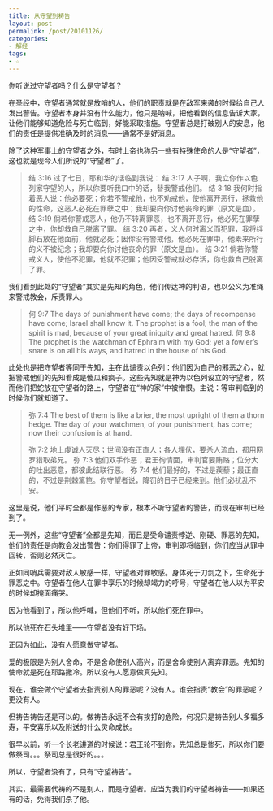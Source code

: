 ```yaml
---
title: 从守望到祷告
layout: post
permalink: /post/20101126/
categories:
- 解经
tags:
- ☆
---
```


你听说过守望者吗？什么是守望者？

在圣经中，守望者通常就是放哨的人，他们的职责就是在敌军来袭的时候给自己人发出警告。守望者本身并没有什么能力，他只是呐喊，把他看到的信息告诉大家，让他们能够知道危险与死亡临到，好能采取措施。守望者总是打破别人的安息，他们的责任是提供准确及时的消息——通常不是好消息。

除了这种军事上的守望者之外，有时上帝也称另一些有特殊使命的人是“守望者”，这也就是现今人们所说的“守望者”了。

> 结 3:16 过了七日，耶和华的话临到我说：
> 结 3:17 人子啊，我立你作以色列家守望的人，所以你要听我口中的话，替我警戒他们。
> 结 3:18 我何时指着恶人说：他必要死；你若不警戒他，也不劝戒他，使他离开恶行，拯救他的性命，这恶人必死在罪孽之中；我却要向你讨他丧命的罪（原文是血）。
> 结 3:19 倘若你警戒恶人，他仍不转离罪恶，也不离开恶行，他必死在罪孽之中，你却救自己脱离了罪。
> 结 3:20 再者，义人何时离义而犯罪，我将绊脚石放在他面前，他就必死；因你没有警戒他，他必死在罪中，他素来所行的义不被纪念；我却要向你讨他丧命的罪（原文是血）。
> 结 3:21 倘若你警戒义人，使他不犯罪，他就不犯罪；他因受警戒就必存活，你也救自己脱离了罪。

我们看到此处的“守望者”其实是先知的角色，他们传达神的判语，也以公义为准绳来警戒教会，斥责罪人。

> 何 9:7 ​​​​​​​​The days of punishment have come; the days of recompense have come; Israel shall know it. The prophet is a fool; the man of the spirit is mad, because of your great iniquity and great hatred.
> 何 9:8 ​​​​​​​​The prophet is the watchman of Ephraim with my God; yet a fowler’s snare is on all his ways, and hatred in the house of his God.

此处也是把守望者等同于先知，主在此谴责以色列：他们因为自己的邪恶之心，就把警戒他们的先知看成是傻瓜和疯子。这些先知就是神为以色列设立的守望者，然而他们把蛇放在守望者的路上，守望者在“神的家”中被憎恨。主说：等审判临到的时候你们就知道了。

> 弥 7:4 ​​​​​​​​The best of them is like a brier, the most upright of them a thorn hedge. The day of your watchmen, of your punishment, has come; now their confusion is at hand.
>
> 弥 7:2 地上虔诚人灭尽；世间没有正直人；各人埋伏，要杀人流血，都用网罗猎取弟兄。
> 弥 7:3 他们双手作恶；君王徇情面，审判官要贿赂；位分大的吐出恶意，都彼此结联行恶。
> 弥 7:4 他们最好的，不过是蒺藜；最正直的，不过是荆棘篱笆。你守望者说，降罚的日子已经来到。他们必扰乱不安。

这里是说，他们平时全都是作恶的专家，根本不听守望者的警告，而现在审判已经到了。

无一例外，这些“守望者”全都是先知，而且是受命谴责悖逆、刚硬、罪恶的先知。他们的责任是向教会发出警告：你们得罪了上帝，审判即将临到，你们应当从罪中回转，否则必然灭亡。

正如同哨兵需要对敌人敏感一样，守望者对罪敏感。身体死于刀剑之下，生命死于罪恶之中。守望者在他人在罪中享乐的时候却竭力的呼号，守望者在他人以为平安的时候却掩面痛哭。

因为他看到了，所以他呼喊，但他们不听，所以他们死在罪中。

所以他死在石头堆里——守望者没有好下场。

正因为如此，没有人愿意做守望者。

爱的极限是为别人舍命，不是舍命使别人高兴，而是舍命使别人离弃罪恶。先知的使命就是死在耶路撒冷。所以没有人愿意做真先知。

现在，谁会做个守望者去指责别人的罪恶呢？没有人。谁会指责“教会”的罪恶呢？更没有人。

但祷告祷告还是可以的。做祷告永远不会有挨打的危险，何况只是祷告别人多福多寿，平安喜乐以及附送的什么灵命成长。

很早以前，听一个长老讲道的时候说：君王轮不到你，先知总是惨死，所以你们要做祭司。。。祭司总是很好的。。。

所以，守望者没有了，只有“守望祷告”。

其实，最需要代祷的不是别人，而是守望者。应当为我们的守望者祷告——如果还有的话，免得我们杀了他。
